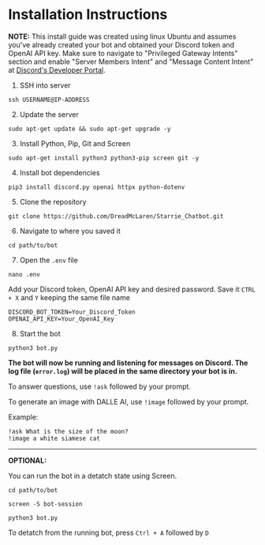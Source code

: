 # Installation Instructions

**NOTE:** This install guide was created using linux Ubuntu and assumes you've already created your bot and obtained your Discord token and OpenAI API key. Make sure to navigate to "Privileged Gateway Intents" section and enable "Server Members Intent" and "Message Content Intent" at [Discord's Developer Portal](https://discord.com/developers/applications).

1. SSH into server
```
ssh USERNAME@IP-ADDRESS
```

2. Update the server
```
sudo apt-get update && sudo apt-get upgrade -y
```

3. Install Python, Pip, Git and Screen
```
sudo apt-get install python3 python3-pip screen git -y
```

4. Install bot dependencies
```
pip3 install discord.py openai httpx python-dotenv
```

5. Clone the repository
```
git clone https://github.com/DreadMcLaren/Starrie_Chatbot.git
```

6. Navigate to where you saved it
```
cd path/to/bot
```

7. Open the ```.env``` file
```
nano .env
```

Add your Discord token, OpenAI API key and desired password. Save it ```CTRL + X``` and ```Y``` keeping the same file name
```
DISCORD_BOT_TOKEN=Your_Discord_Token
OPENAI_API_KEY=Your_OpenAI_Key
```

8. Start the bot

```
python3 bot.py
```

**The bot will now be running and listening for messages on Discord. The log file (```error.log```) will be placed in the same directory your bot is in.**

To answer questions, use ```!ask``` followed by your prompt.

To generate an image with DALLE AI, use ```!image``` followed by your prompt.

Example:

```
!ask What is the size of the moon?
!image a white siamese cat
```

--------------------------------------------
**OPTIONAL:**

You can run the bot in a detatch state using Screen.

```
cd path/to/bot
```

```
screen -S bot-session
```

```
python3 bot.py
```

To detatch from the running bot, press ```Ctrl + A``` followed by ```D```
